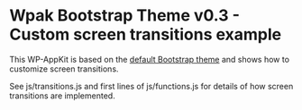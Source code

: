 <!--
Theme Name: Dropdown Bootstrap with Screen Transitions
Description: A WP-AppKit Bootstrap theme featuring cutom transitions *between posts and post lists*.
Version: 0.3
Theme URI:
Author: UncatCrea			
Author URI: http://uncategorized-creations.com	
WP-AppKit Version Required: >= 0.5	
-->

# Wpak Bootstrap Theme v0.3 - Custom screen transitions example

This WP-AppKit is based on the <a href="https://github.com/uncatcrea/wpak-theme-bootstrap">default Bootstrap theme</a> and shows how 
to customize screen transitions.

See js/transitions.js and first lines of js/functions.js for details of how screen transitions are implemented.